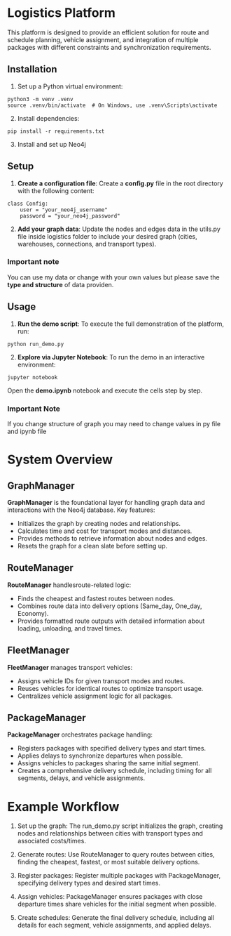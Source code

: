 # Logistics Platform
This platform is designed to provide an efficient solution for route and schedule planning, vehicle assignment, and integration of multiple packages with different constraints and synchronization requirements.

## Installation
 1. Set up a Python virtual environment:
 ```code
 python3 -m venv .venv
source .venv/bin/activate  # On Windows, use .venv\Scripts\activate
```
2. Install dependencies:
```code 
pip install -r requirements.txt
```
3. Install and set up Neo4j

## Setup

1. **Create a configuration file**: Create a **config.py** file in the root directory with the following content:
```code
class Config:
    user = "your_neo4j_username"
    password = "your_neo4j_password"
```

2. **Add your graph data**: Update the nodes and edges data in the utils.py file inside logistics folder to include your desired graph (cities, warehouses, connections, and transport types).
### Important note 
You can use my data or change with your own values but please save the **type and structure** of data providen.


## Usage

1. **Run the demo script**: To execute the full demonstration of the platform, run:
```code
python run_demo.py
```
2. **Explore via Jupyter Notebook**: To run the demo in an interactive environment:
```
jupyter notebook
```
Open the **demo.ipynb** notebook and execute the cells step by step. 

### Important Note
If you change structure of graph you may need to change values in py file and ipynb file



# System Overview
## GraphManager
**GraphManager** is the foundational layer for handling graph data and interactions with the Neo4j database. Key features:
- Initializes the graph by creating nodes and relationships.
- Calculates time and cost for transport modes and distances.
- Provides methods to retrieve information about nodes and edges.
- Resets the graph for a clean slate before setting up.

## RouteManager
**RouteManager** handlesroute-related logic:
- Finds the cheapest and fastest routes between nodes.
- Combines route data into delivery options (Same_day, One_day, Economy).
- Provides formatted route outputs with detailed information about loading, unloading, and travel times.

## FleetManager
**FleetManager** manages transport vehicles:
- Assigns vehicle IDs for given transport modes and routes.
- Reuses vehicles for identical routes to optimize transport usage.
- Centralizes vehicle assignment logic for all packages.

## PackageManager
**PackageManager** orchestrates package handling:
- Registers packages with specified delivery types and start times.
- Applies delays to synchronize departures when possible.
- Assigns vehicles to packages sharing the same initial segment.
- Creates a comprehensive delivery schedule, including timing for all segments, delays, and vehicle assignments.



# Example Workflow
1. Set up the graph: The run_demo.py script initializes the graph, creating nodes and relationships between cities with transport types and associated costs/times.

2. Generate routes: Use RouteManager to query routes between cities, finding the cheapest, fastest, or most suitable delivery options.

2. Register packages: Register multiple packages with PackageManager, specifying delivery types and desired start times.

3. Assign vehicles: PackageManager ensures packages with close departure times share vehicles for the initial segment when possible.

4. Create schedules: Generate the final delivery schedule, including all details for each segment, vehicle assignments, and applied delays.